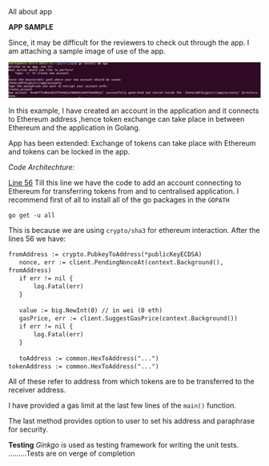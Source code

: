 All about app

**APP SAMPLE**

Since, it may be difficult for the reviewers to check out through the app. I am attaching a sample image of use of the app.

![Example](https://github.com/Abhik1998/Gotoken/blob/master/eth_project/app/WhatsApp%20Image%202019-05-03%20at%2021.24.18.jpeg)

In this example, I have created an account in the application and it connects to Ethereum address ,hence token exchange can take place in between Ethereum and the application in Golang. 

App has been extended:
Exchange of tokens can take place with Ethereum and tokens can be locked in the app.

*Code Architechture:*

[Line 56](https://github.com/Abhik1998/Gotoken/blob/38947a6ee8e0ecfa474ad0a6fe9353575157dd91/eth_project/app/main.go#L56)
 Till this line we have the code to add an account connecting to Ethereum for transferring tokens from and to centralised
   application.
   I recommend first of all to install all of the go packages in the `GOPATH`
   ```
   go get -u all
   ```
   This is because we are using `crypto/sha3` for ethereum interaction.
   After the lines 56 we have:
 ```
 fromAddress := crypto.PubkeyToAddress(*publicKeyECDSA)
	nonce, err := client.PendingNonceAt(context.Background(), fromAddress)
	if err != nil {
		log.Fatal(err)
	}

	value := big.NewInt(0) // in wei (0 eth)
	gasPrice, err := client.SuggestGasPrice(context.Background())
	if err != nil {
		log.Fatal(err)
	}

	toAddress := common.HexToAddress("...")
tokenAddress := common.HexToAddress("...")
```
All of these refer to address from which tokens are to be transferred to the receiver address.

 I have provided a gas limit at the last few lines of the `main()` function.
 
 The last method provides option to user to set his address and paraphrase for security.
 
 **Testing**
*Ginkgo* is used as testing framework for writing the unit tests.
.........Tests are on verge of completion
 
